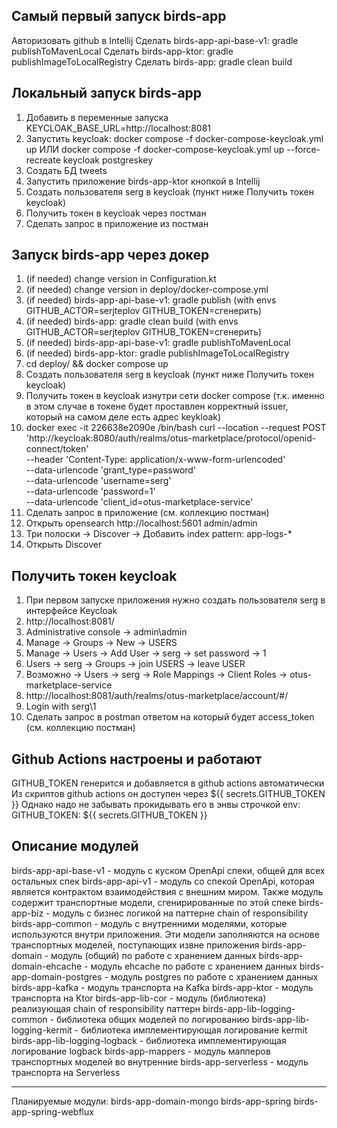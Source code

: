 ## Самый первый запуск birds-app
Авторизовать github в Intellij
Сделать birds-app-api-base-v1: gradle publishToMavenLocal
Сделать birds-app-ktor: gradle publishImageToLocalRegistry
Сделать birds-app: gradle clean build

## Локальный запуск birds-app
1. Добавить в переменные запуска KEYCLOAK_BASE_URL=http://localhost:8081
2. Запустить keycloak: docker compose -f docker-compose-keycloak.yml up ИЛИ
   docker compose -f docker-compose-keycloak.yml up --force-recreate keycloak postgreskey
3. Создать БД tweets
4. Запустить приложение birds-app-ktor кнопкой в Intellij
5. Создать пользователя serg в keycloak (пункт ниже Получить токен keycloak)
6. Получить токен в keycloak через постман
7. Сделать запрос в приложение из постман

## Запуск birds-app через докер
1. (if needed) change version in Configuration.kt
2. (if needed) change version in deploy/docker-compose.yml
3. (if needed) birds-app-api-base-v1: gradle publish (with envs GITHUB_ACTOR=serjteplov GITHUB_TOKEN=сгенерить)
4. (if needed) birds-app: gradle clean build (with envs GITHUB_ACTOR=serjteplov GITHUB_TOKEN=сгенерить)
5. (if needed) birds-app-api-base-v1: gradle publishToMavenLocal
6. (if needed) birds-app-ktor: gradle publishImageToLocalRegistry
7. cd deploy/ && docker compose up
8. Создать пользователя serg в keycloak (пункт ниже Получить токен keycloak)
9. Получить токен в keycloak изнутри сети docker compose (т.к. именно в этом случае в токене будет проставлен
корректный issuer, который на самом деле есть адрес keykloak)
10. docker exec -it 226638e2090e /bin/bash
    curl --location --request POST 'http://keycloak:8080/auth/realms/otus-marketplace/protocol/openid-connect/token' \
    --header 'Content-Type: application/x-www-form-urlencoded' \
    --data-urlencode 'grant_type=password' \
    --data-urlencode 'username=serg' \
    --data-urlencode 'password=1' \
    --data-urlencode 'client_id=otus-marketplace-service'
11. Сделать запрос в приложение (см. коллекцию постман)
12. Открыть opensearch http://localhost:5601 admin/admin
13. Три полоски -> Discover -> Добавить index pattern: app-logs-*
14. Открыть Discover

## Получить токен keycloak
1. При первом запуске приложения нужно создать пользователя serg в интерфейсе Keycloak
2. http://localhost:8081/
3. Administrative console -> admin\admin
4. Manage -> Groups -> New -> USERS
5. Manage -> Users -> Add User -> serg -> set password -> 1
6. Users -> serg -> Groups -> join USERS -> leave USER
7. Возможно -> Users -> serg -> Role Mappings -> Client Roles -> otus-marketplace-service
8. http://localhost:8081/auth/realms/otus-marketplace/account/#/
9. Login with serg\1
10. Сделать запрос в postman ответом на который будет access_token (см. коллекцию постман)

## Github Actions настроены и работают
GITHUB_TOKEN генерится и добавляется в github actions автоматически
Из скриптов github actions он доступен через ${{ secrets.GITHUB_TOKEN }}
Однако надо не забывать прокидывать его в энвы строчкой env: GITHUB_TOKEN: ${{ secrets.GITHUB_TOKEN }}

## Описание модулей
birds-app-api-base-v1 - модуль с куском OpenApi спеки, общей для всех остальных спек
birds-app-api-v1 - модуль со спекой OpenApi, которая является контрактом взаимодействия
с внешним миром. Также модуль содержит транспортные модели, сгенирированные по этой спеке
birds-app-biz - модуль с бизнес логикой на паттерне chain of responsibility
birds-app-common - модуль с внутренними моделями, которые используются внутри приложения. Эти
модели заполняются на основе транспортных моделей, поступающих извне приложения
birds-app-domain - модуль (общий) по работе с хранением данных
birds-app-domain-ehcache - модуль ehcache по работе с хранением данных
birds-app-domain-postgres - модуль postgres по работе с хранением данных
birds-app-kafka - модуль транспорта на Kafka
birds-app-ktor - модуль транспорта на Ktor
birds-app-lib-cor - модуль (библиотека) реализующая chain of responsibility паттерн
birds-app-lib-logging-common - библиотека общих моделей по логированию
birds-app-lib-logging-kermit - библиотека имплементирующая логирование kermit
birds-app-lib-logging-logback - библиотека имплементирующая логирование logback
birds-app-mappers - модуль мапперов транспортных моделей во внутренние
birds-app-serverless - модуль транспорта на Serverless
***
Планируемые модули:
birds-app-domain-mongo
birds-app-spring
birds-app-spring-webflux



